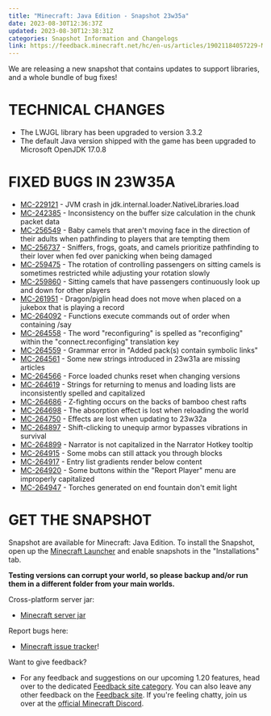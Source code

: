 ```yaml
---
title: "Minecraft: Java Edition - Snapshot 23w35a"
date: 2023-08-30T12:36:37Z
updated: 2023-08-30T12:38:31Z
categories: Snapshot Information and Changelogs
link: https://feedback.minecraft.net/hc/en-us/articles/19021184057229-Minecraft-Java-Edition-Snapshot-23w35a
---
```


We are releasing a new snapshot that contains updates to support libraries, and a whole bundle of bug fixes!

# TECHNICAL CHANGES

-   The LWJGL library has been upgraded to version 3.3.2
-   The default Java version shipped with the game has been upgraded to Microsoft OpenJDK 17.0.8

# FIXED BUGS IN 23W35A

-   [MC-229121](https://bugs.mojang.com/browse/MC-229121) - JVM crash in jdk.internal.loader.NativeLibraries.load
-   [MC-242385](https://bugs.mojang.com/browse/MC-242385) - Inconsistency on the buffer size calculation in the chunk packet data
-   [MC-256549](https://bugs.mojang.com/browse/MC-256549) - Baby camels that aren\'t moving face in the direction of their adults when pathfinding to players that are tempting them
-   [MC-256737](https://bugs.mojang.com/browse/MC-256737) - Sniffers, frogs, goats, and camels prioritize pathfinding to their lover when fed over panicking when being damaged
-   [MC-259475](https://bugs.mojang.com/browse/MC-259475) - The rotation of controlling passengers on sitting camels is sometimes restricted while adjusting your rotation slowly
-   [MC-259860](https://bugs.mojang.com/browse/MC-259860) - Sitting camels that have passengers continuously look up and down for other players
-   [MC-261951](https://bugs.mojang.com/browse/MC-261951) - Dragon/piglin head does not move when placed on a jukebox that is playing a record
-   [MC-264092](https://bugs.mojang.com/browse/MC-264092) - Functions execute commands out of order when containing /say
-   [MC-264558](https://bugs.mojang.com/browse/MC-264558) - The word \"reconfiguring\" is spelled as \"reconfiging\" within the \"connect.reconfiging\" translation key
-   [MC-264559](https://bugs.mojang.com/browse/MC-264559) - Grammar error in \"Added pack(s) contain symbolic links\"
-   [MC-264561](https://bugs.mojang.com/browse/MC-264561) - Some new strings introduced in 23w31a are missing articles
-   [MC-264566](https://bugs.mojang.com/browse/MC-264566) - Force loaded chunks reset when changing versions
-   [MC-264619](https://bugs.mojang.com/browse/MC-264619) - Strings for returning to menus and loading lists are inconsistently spelled and capitalized
-   [MC-264686](https://bugs.mojang.com/browse/MC-264686) - Z-fighting occurs on the backs of bamboo chest rafts
-   [MC-264698](https://bugs.mojang.com/browse/MC-264698) - The absorption effect is lost when reloading the world
-   [MC-264750](https://bugs.mojang.com/browse/MC-264750) - Effects are lost when updating to 23w32a
-   [MC-264897](https://bugs.mojang.com/browse/MC-264897) - Shift-clicking to unequip armor bypasses vibrations in survival
-   [MC-264899](https://bugs.mojang.com/browse/MC-264899) - Narrator is not capitalized in the Narrator Hotkey tooltip
-   [MC-264915](https://bugs.mojang.com/browse/MC-264915) - Some mobs can still attack you through blocks
-   [MC-264917](https://bugs.mojang.com/browse/MC-264917) - Entry list gradients render below content
-   [MC-264920](https://bugs.mojang.com/browse/MC-264920) - Some buttons within the \"Report Player\" menu are improperly capitalized
-   [MC-264947](https://bugs.mojang.com/browse/MC-264947) - Torches generated on end fountain don\'t emit light

# GET THE SNAPSHOT

Snapshot are available for Minecraft: Java Edition. To install the Snapshot, open up the [Minecraft Launcher](https://www.minecraft.net/download.html) and enable snapshots in the \"Installations\" tab.

**Testing versions can corrupt your world, so please backup and/or run them in a different folder from your main worlds.**

Cross-platform server jar:

-   [Minecraft server jar](https://piston-data.mojang.com/v1/objects/6a2ac9eecb377f4894b84de711973edc751d0607/server.jar)

Report bugs here:

-   [Minecraft issue tracker](https://bugs.mojang.com/projects/MC/summary)!

Want to give feedback?

-   For any feedback and suggestions on our upcoming 1.20 features, head over to the dedicated [Feedback site category](https://aka.ms/MC120Feedback). You can also leave any other feedback on the [Feedback site](https://aka.ms/JavaSnapshotFeedback). If you\'re feeling chatty, join us over at the [official Minecraft Discord](https://discordapp.com/invite/minecraft).
